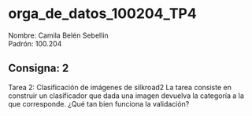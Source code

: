 # orga_de_datos_100204_TP4
Nombre: Camila Belén Sebellin <br />
Padrón: 100.204

## Consigna: 2

Tarea 2: Clasificación de imágenes de silkroad2
La tarea consiste en construir un clasificador que dada una imagen devuelva la categoría a
la que corresponde. ¿Qué tan bien funciona la validación?
